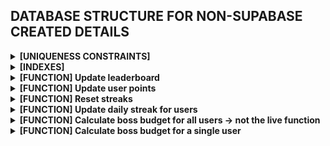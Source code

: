 ## DATABASE STRUCTURE FOR NON-SUPABASE CREATED DETAILS

<details>
<summary><b>[UNIQUENESS CONSTRAINTS]</b></summary>

```SQL
CREATE UNIQUE INDEX idx_unique_user_wallet_nominations ON boss_nominations (origin_user_id, destination_wallet_id);
```

</details>

<details>
<summary><b>[INDEXES]</b></summary>

```SQL
CREATE INDEX idx_wallet_origin ON boss_nominations (destination_wallet_id);
CREATE INDEX idx_wallet_destination ON boss_nominations (origin_user_id);
CREATE INDEX idx_rank ON boss_leaderboard (rank);
```

</details>

<details>
<summary><b>[FUNCTION] Update leaderboard</b></summary>

```sql
CREATE OR REPLACE FUNCTION update_leaderboard()
RETURNS VOID AS $$
BEGIN
    WITH user_scores AS (
        SELECT u.id as user_id,
               u.boss_score,
               u.passport_builder_score,
               u.username,
               COALESCE(COUNT(bn.id), 0) AS nominations_received
        FROM users u
        LEFT JOIN wallets w ON w.user_id = u.id
        LEFT JOIN boss_nominations bn ON w.wallet = bn.destination_wallet_id
        GROUP BY u.id
    )
    INSERT INTO boss_leaderboard (user_id, rank, boss_score, passport_builder_score, username, nominations_received)
    SELECT user_id, rank, boss_score, passport_builder_score, username, nominations_received
    FROM (
        SELECT
            user_id, boss_score, passport_builder_score, username, nominations_received,
            ROW_NUMBER() OVER (ORDER BY boss_score DESC) AS rank
        FROM user_scores
    ) AS subquery
    ON CONFLICT (user_id) DO UPDATE
    SET
        rank = excluded.rank,
        boss_score = excluded.boss_score,
        passport_builder_score = excluded.passport_builder_score,
        username = excluded.username,
        nominations_received = excluded.nominations_received;
END;
$$ LANGUAGE plpgsql;
```

</details>

<details>
<summary><b>[FUNCTION] Update user points</b></summary>

```sql
CREATE OR REPLACE FUNCTION update_boss_score_for_user(user_to_update uuid) RETURNS VOID AS $$
BEGIN
    -- Reset boss_score to zero
    UPDATE users
    SET boss_score = 0
    WHERE id = user_to_update;

    -- Update boss_score based on points_given
    UPDATE users
    SET boss_score = boss_score + (
        SELECT COALESCE(SUM(boss_points_received), 0)
        FROM boss_nominations
        WHERE boss_nominations.origin_user_id = user_to_update
    )
    WHERE id = user_to_update;

    -- Update boss_score based on points_earned
    UPDATE users
    SET boss_score = boss_score + (
        SELECT COALESCE(SUM(boss_points_sent), 0)
        FROM boss_nominations
        INNER JOIN wallets on boss_nominations.destination_wallet_id = wallets.wallet
        WHERE wallets.user_id = user_to_update
    )
    WHERE id = user_to_update;
END;
$$ LANGUAGE plpgsql;
```

</details>
<details>
<summary><b>[FUNCTION] Reset streaks</b></summary>

```sql
CREATE OR REPLACE FUNCTION reset_nomination_streak() RETURNS VOID AS $$
DECLARE
    last_nomination_date DATE;
BEGIN
    -- Calculate last nomination date (yesterday) at 00:00 GMT
    last_nomination_date := date_trunc('day', CURRENT_DATE - INTERVAL '1 day') AT TIME ZONE 'GMT';

    -- Update nomination_streak for users who didn't make a nomination yesterday
    UPDATE users
    SET boss_nomination_streak = 0
    WHERE id NOT IN (
        SELECT DISTINCT origin_user_id
        FROM boss_nominations
        WHERE DATE(created_at) >= last_nomination_date
    );
END;
$$ LANGUAGE plpgsql;
```

</details>
<details>
<summary><b>[FUNCTION] Update daily streak for users</b></summary>

```sql
CREATE OR REPLACE FUNCTION increment_nomination_streak()
RETURNS VOID AS $$
BEGIN
    UPDATE users
    SET boss_nomination_streak = boss_nomination_streak + 1
    WHERE id IN (
        SELECT DISTINCT origin_user_id
        FROM boss_nominations
        WHERE boss_nominations.created_at::date = CURRENT_DATE
    );
END;
$$ LANGUAGE plpgsql;
```

</details>

<details>
<summary><b>[FUNCTION] Calculate boss budget for all users -> not the live function</b></summary>

```sql
CREATE OR REPLACE FUNCTION calculate_boss_budget() RETURNS VOID AS $$
BEGIN
    -- Update boss_budget for all users based on existing data
    UPDATE users
    SET boss_budget =
        CASE
            WHEN passport_builder_score = 0 THEN
                CASE
                    WHEN farcaster_id IS null THEN
                        0
                    WHEN farcaster_id < 0 THEN
                        0
                    WHEN farcaster_id > 20000 THEN
                        500
                    ELSE
                        1000
                END
            ELSE
                (passport_builder_score * 20) *
                (CASE WHEN manifesto_nft_token_id > 0 THEN 1.2 ELSE 1 END)
        END;
END;
$$ LANGUAGE plpgsql;
```

</details>

<details>
<summary><b>[FUNCTION] Calculate boss budget for a single user</b></summary>

```sql
CREATE OR REPLACE FUNCTION calculate_boss_budget_user(user_to_update uuid) RETURNS VOID AS $$
BEGIN
    UPDATE users
    SET boss_budget =
        CASE
            WHEN passport_builder_score = 0 THEN
                CASE
                    WHEN farcaster_id > 20000 THEN
                        500
                    ELSE
                        1000
                END
            ELSE
                (passport_builder_score * 20) *
                (CASE WHEN manifesto_nft_token_id > 0 THEN 1.2 ELSE 1 END)
        END
    WHERE id = user_to_update;
END;
$$ LANGUAGE plpgsql;
```

</details>
